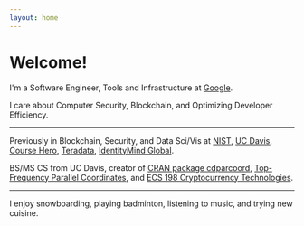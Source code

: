 ```yaml
---
layout: home
---
```

# Welcome!

I'm a Software Engineer, Tools and Infrastructure at [Google](https://www.google.com/).

I care about Computer Security, Blockchain, and Optimizing Developer Efficiency.

---

Previously in Blockchain, Security, and Data Sci/Vis at [NIST](https://www.nist.gov), [UC Davis](https://www.cs.ucdavis.edu), [Course Hero](https://www.coursehero.com), [Teradata](https://www.teradata.com), [IdentityMind Global](https://www.identitymindglobal.com).

BS/MS CS from UC Davis, creator of [CRAN package cdparcoord](https://CRAN.R-project.org/package=cdparcoord),
[Top-Frequency Parallel Coordinates](https://arxiv.org/abs/1709.00665), and 
[ECS 198 Cryptocurrency Technologies](https://rylanschaeffer.github.io/resources/198FCourseSyllabus.pdf).

---

I enjoy snowboarding, playing badminton, listening to music, and trying new cuisine. 
